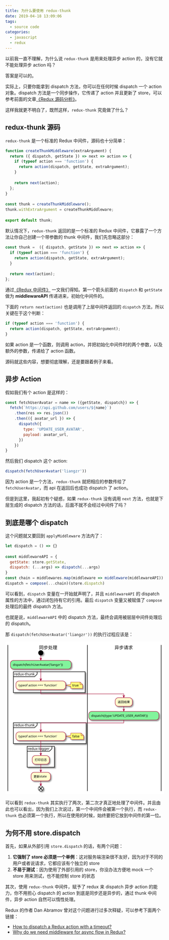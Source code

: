 ```yaml
---
title: 为什么要使用 redux-thunk
date: 2019-04-18 13:09:06
tags:
  - source code
categories: 
  - javascript
  - redux
---
```


以前我一直不理解，为什么说 `redux-thunk` 是用来处理异步 action 的，没有它就不能处理异步 action 吗？

答案是可以的。

实际上，只要你能拿到 dispatch 方法，你可以在任何时候 dispatch 一个 action 对象。dispatch 方法是一个同步操作，它传递了 action 并且更新了 store，可以参考前面的文章[《Redux 源码分析》](https://blog.liangzr.tech/2019/04/17/redux-source-code/)。

这样我就更不明白了，既然这样，`redux-thunk` 究竟做了什么？

<!-- more -->

## redux-thunk 源码

`redux-thunk` 是一个标准的 Redux 中间件，源码也十分简单：

```js
function createThunkMiddleware(extraArgument) {
  return ({ dispatch, getState }) => next => action => {
    if (typeof action === 'function') {
      return action(dispatch, getState, extraArgument);
    }

    return next(action);
  };
}

const thunk = createThunkMiddleware();
thunk.withExtraArgument = createThunkMiddleware;

export default thunk;
``` 

默认情况下，`redux-thunk` 返回的是一个标准的 Redux 中间件，它暴露了一个方法让你自己创建一个带参数的 thunk 中间件，我们先忽略这部分：

```js
const thunk =  ({ dispatch, getState }) => next => action => {
  if (typeof action === 'function') {
    return action(dispatch, getState, extraArgument);
  }

  return next(action);
};
```

通过[《Redux 中间件》](https://blog.liangzr.tech/2019/04/18/redux-middleware/) 一文我们得知。第一个箭头前面的 `dispatch` 和 `getState` 做为 **middlewareAPI** 传递进来，初始化中间件的。

下面的 `return next(action)` 也是调用了上层中间件返回的 `dispatch` 方法，所以关键在于这个判断：

```js
if (typeof action === 'function') {
  return action(dispatch, getState, extraArgument);
}
```

如果 action 是一个函数，则调用 action，并把初始化中间件时的两个参数，以及额外的参数，传递给了 action 函数。

源码就这些内容，想要彻底理解，还是要跟着例子来看。

## 异步 Action

假如我们有个 action 是这样的：

```js
const fetchUserAvatar = name => ({getState, dispatch}) => {
  fetch(`https://api.github.com/users/${name}`)
    .then(res => res.json())
    .then(({ avatar_url }) => {
      dispatch({
        type: 'UPDATE_USER_AVATAR',
        payload: avatar_url,
      })
    })
}
```

然后我们 dispatch 这个 action:

```js
dispatch(fetchUserAvatar('liangzr'))
```

因为 action 是一个方法，`redux-thunk` 就把相应的参数传给了 `fetchUserAvatar`，而 api 在返回后也成功 dispatch 了 action。

但是到这里，我起初有个疑惑，如果 `redux-thunk` 没有调用 `next` 方法，也就是下层生成的 dispatch 方法的话，后面不就不会经过中间件了吗？

## 到底是哪个 dispatch

这个问题就又要回到 `applyMiddleware` 方法内了：

```js
let dispatch = () => {}

const middlewareAPI = {
  getState: store.getState,
  dispatch: (...args) => dispatch(...args)
}
const chain = middlewares.map(middleware => middleware(middlewareAPI))
dispatch = compose(...chain)(store.dispatch)
```

可以看到，`dispatch` 变量在一开始就声明了，并且 `middlewareAPI` 的 dispatch 属性的方法中，通过闭包持有它的引用。最后 `dispatch` 变量又被赋值了 `compose` 处理后的最终 dispatch 方法。

也就是说，`middlewareAPI` 中的 dispatch 方法，最终会调用被层层中间件处理后的 dispatch。

那 `dispatch(fetchUserAvatar('liangzr'))` 的执行过程应该是：

![](/diagrams/redux-thunk/dispatch.svg)

可以看到 `redux-thunk` 其实执行了两次，第二次才真正地处理了中间件。并且由此也可以看出，因为我们上次说过，第一个中间件会被第一个执行，而 `redux-thunk` 也必须第一个执行，所以在使用的时候，始终要把它放到中间件的第一位。

## 为何不用 store.dispatch

首先，如果从外部引用 `store.dispatch` 的话，有两个问题：

1. **它强制了 store 必须是一个单例**：这对服务端渲染很不友好，因为对于不同的用户或者说请求，它都应该有个独立的 store
2. **不易于测试**：因为使用了外部引用的 store，你没办法方便地 mock 一个 store 用来测试，也不能控制 store 的状态

其次，使用 `redux-thunk` 中间件，赋予了 redux 来 dispatch 异步 action 的能力，你不用担心 dispatch 的 action 到底是同步还是异步的，通过 thunk 中间件，异步 action 自然可以惰性处理。

Redux 的作者 Dan Abramov 曾对这个问题进行过多次释疑，可以参考下面两个链接：

- [How to dispatch a Redux action with a timeout?](https://stackoverflow.com/questions/35411423/how-to-dispatch-a-redux-action-with-a-timeout/35415559#35415559)
- [Why do we need middleware for async flow in Redux?](https://stackoverflow.com/questions/34570758/why-do-we-need-middleware-for-async-flow-in-redux/34599594#34599594)